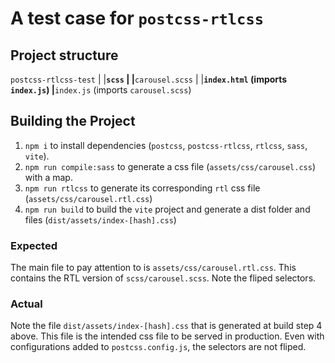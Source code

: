 # A test case for `postcss-rtlcss`

## Project structure
`postcss-rtlcss-test`
   |
   |__`scss`
   |    |__`carousel.scss`
   |
   |__`index.html` (imports `index.js`)
   |__`index.js` (imports `carousel.scss`)

## Building the Project
1. `npm i` to install dependencies (`postcss`, `postcss-rtlcss`, `rtlcss`, `sass`, `vite`).
2. `npm run compile:sass` to generate a css file (`assets/css/carousel.css`) with a map.
3. `npm run rtlcss` to generate its corresponding `rtl` css file (`assets/css/carousel.rtl.css`)
4. `npm run build` to build the `vite` project and generate a dist folder and files (`dist/assets/index-[hash].css`)

### Expected
The main file to pay attention to is `assets/css/carousel.rtl.css`. This contains the RTL version of `scss/carousel.scss`. Note the fliped selectors.

### Actual
Note the file `dist/assets/index-[hash].css` that is generated at build step 4 above. This file is the intended css file to be served in production. Even with configurations added to `postcss.config.js`, the selectors are not fliped.
